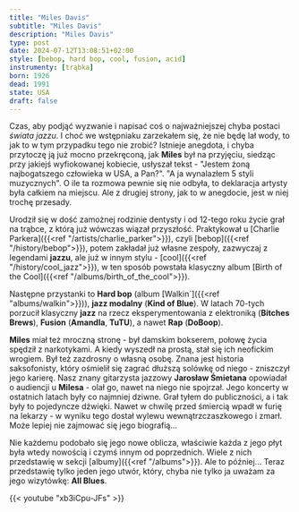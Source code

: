 ```yaml
---
title: "Miles Davis"
subtitle: "Miles Davis"
description: "Miles Davis"
type: post
date: 2024-07-12T13:08:51+02:00
style: [bebop, hard bop, cool, fusion, acid] 
instrumenty: [trąbka]
born: 1926
dead: 1991
state: USA
draft: false
---
```

Czas, aby podjąć wyzwanie i napisać coś o najważniejszej chyba postaci *świata jazzu*. I choć we wstępniaku zarzekałem się, że
nie będę lał wody, to jak to w tym przypadku tego nie zrobić? Istnieje anegdota, i chyba przytoczę ją już mocno przekręconą, jak __Miles__ był na przyjęciu,
siedząc przy jakiejś wyfiokowanej kobiecie, usłyszał tekst - "Jestem żoną najbogatszego człowieka w USA, a Pan?". "A ja wynalazłem
5 styli muzycznych". O ile ta rozmowa pewnie się nie odbyła, to deklaracja artysty była całkiem na miejscu. Ale z drugiej strony, jak to w anegdocie, jest
w niej trochę przesady.

Urodził się w dość zamożnej rodzinie dentysty i od 12-tego roku życie grał na trąbce, z którą już wówczas wiązał przyszłość. Praktykował u 
[Charlie Parkera]({{<ref "/artists/charlie_parker">}}), czyli [bebop]({{<ref "/history/bebop">}}), potem zakładał już własne zespoły, zazwyczaj z legendami __jazzu__, ale już w innym stylu - [cool]({{<ref "/history/cool_jazz">}}), w ten sposób powstała klasyczny album 
[Birth of the Cool]({{<ref "/albums/birth_of_the_cool">}}). 

Następne przystanki to __Hard bop__ (album [Walkin`]({{<ref "albums/walkin">}})), __jazz modalny__ (__Kind of Blue__). W latach 70-tych porzucił klasyczny __jazz__ na rzecz eksperymentowania z elektroniką (__Bitches Brews__), __Fusion__ (__Amandla__, __TuTU__), a nawet __Rap__ (__DoBoop__).

__Miles__ miał też mroczną stronę - był damskim bokserem, połowę życia spędził z narkotykami. A kiedy wyszedł na prostą, stał się ich neofickim wrogiem.
Był też zazdrosny o własną osobę. Znana jest historia saksofonisty, który ośmielił się zagrać dłuższą solówkę od niego - zniszczył jego karierę.
Nasz znany gitarzysta jazzowy __Jarosław Śmietana__ opowiadał o audiencji u __Milesa__ - olał go, nawet na niego nie spojrzał. Jego koncerty w ostatnich 
latach były co najmniej dziwne. Grał tyłem do publiczności, a i tak były to pojedyncze dźwięki. Nawet w chwilę przed śmiercią wpadł w furię na lekarzy - w
wyniku tego dostał wylewu wewnątrzczaszkowego i zmarł. Może lepiej nie zajmować się jego biografią...

Nie każdemu podobało się jego nowe oblicza, właściwie każda z jego płyt była wtedy nowością i czymś innym od
poprzednich. Wiele z nich przedstawię w sekcji [albumy]({{<ref "/albums">}}). Ale to później... Teraz przedstawię tylko jeden jego utwór, który, chyba nie tylko ja uważam za jego wizytówkę: __All Blues__.

{{< youtube "xb3iCpu-JFs" >}}